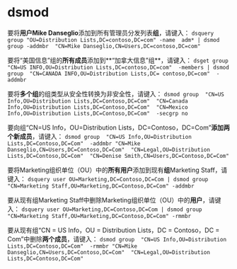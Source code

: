 # dsmod

要将**用户Mike Danseglio**添加到所有管理员分发列表**组**，请键入：
`dsquery group "OU=Distribution Lists,DC=contoso,DC=com" -name  adm* | dsmod group -addmbr  "CN=Mike Danseglio,CN=Users,DC=contoso,DC=com"`

要将“美国信息”组的**所有成员**添加到**“加拿大信息”组**，请键入：
`dsget group  "CN=US INFO,OU=Distribution Lists,DC=contoso,DC=com"  -members | dsmod group  "CN=CANADA INFO,OU=Distribution Lists,DC= contoso,DC=com"  -addmbr`

要将**多个组**的组类型从安全性转换为非安全性，请键入：
`dsmod group  "CN=US Info,OU=Distribution Lists,DC=Contoso,DC=Com"  "CN=Canada Info,OU=Distribution Lists,DC=Contoso,DC=Com"  "CN=Mexico Info,OU=Distribution Lists,DC=Contoso,DC=Com"  -secgrp no`

要向组“CN=US Info，OU=Distribution Lists，DC=Contoso，DC=Com”**添加两个新成员**，请键入：
`dsmod group  "CN=US Info,OU=Distribution Lists,DC=Contoso,DC=Com"  -addmbr "CN=Mike Danseglio,CN=Users,DC=Contoso,DC=Com"  "CN=Legal,OU=Distribution Lists,DC=Contoso,DC=Com"  "CN=Denise Smith,CN=Users,DC=Contoso,DC=Com"`

要将Marketing组织单位（OU）中的**所有用户**添加到现有**组**Marketing Staff，请键入：
`dsquery user OU=Marketing,DC=Contoso,DC=Com | dsmod group "CN=Marketing Staff,OU=Marketing,DC=Contoso,DC=Com" -addmbr`

要从现有组Marketing Staff中删除Marketing组织单位（OU）中的**用户**，请键入：
`dsquery user OU=Marketing,DC=Contoso,DC=Com | dsmod group "CN=Marketing Staff,OU=Marketing,DC=Contoso,DC=Com" -rmmbr`

要从现有组“CN = US Info，OU = Distribution Lists，DC = Contoso，DC = Com”中删除**两个成员**，请键入：
`dsmod group  "CN=US Info,OU=Distribution Lists,DC=Contoso,DC=Com"  -rmmbr "CN=Mike Danseglio,CN=Users,DC=Contoso,DC=Com"  "CN=Legal,OU=Distribution Lists,DC=Contoso,DC=Com"`